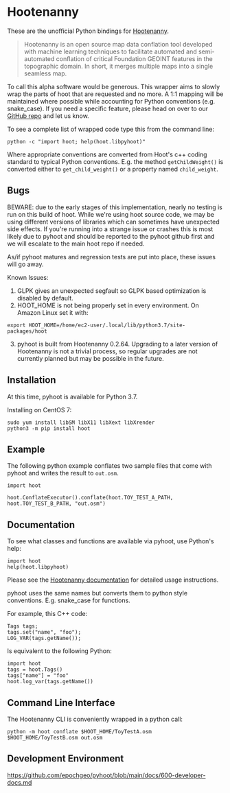 
# Hootenanny

These are the unofficial Python bindings for
[Hootenanny](https://github.com/ngageoint/hootenanny).

> Hootenanny is an open source map data conflation tool developed with machine learning 
> techniques to facilitate automated and semi-automated conflation of critical Foundation 
> GEOINT features in the topographic domain. In short, it merges multiple maps into a single
> seamless map.

To call this alpha software would be generous. This wrapper aims to slowly wrap the parts of hoot
that are requested and no more. A 1:1 mapping will be maintained where possible while accounting
for Python conventions (e.g. snake_case). If you need a specific feature, please head on over to
our [GitHub repo](https://github.com/epochgeo/pyhoot) and let us know.

To see a complete list of wrapped code type this from the command line:

```
python -c "import hoot; help(hoot.libpyhoot)"
```

Where appropriate conventions are converted from Hoot's c++ coding standard to typical Python
conventions. E.g. the method `getChildWeight()` is converted either to `get_child_weight()` or
a property named `child_weight`.

## Bugs

BEWARE: due to the early stages of this implementation, nearly no testing is run on this build of
hoot. While we're using hoot source code, we may be using different versions of libraries which
can sometimes have unexpected side effects. If you're running into a strange issue or crashes this
is most likely due to pyhoot and should be reported to the pyhoot github first and we will
escalate to the main hoot repo if needed.

As/if pyhoot matures and regression tests are put into place, these issues will go away.

Known Issues:

1. GLPK gives an unexpected segfault so GLPK based optimization is disabled by default.
2. HOOT_HOME is not being properly set in every environment. On Amazon Linux set it with:
```
export HOOT_HOME=/home/ec2-user/.local/lib/python3.7/site-packages/hoot
```
3. pyhoot is built from Hootenanny 0.2.64. Upgrading to a later version of Hootenanny is not a 
trivial process, so regular upgrades are not currently planned but may be possible in the future.

## Installation

At this time, pyhoot is available for Python 3.7.

Installing on CentOS 7:

```
sudo yum install libSM libX11 libXext libXrender
python3 -m pip install hoot
```

## Example

The following python example conflates two sample files that come with pyhoot and writes the result
to `out.osm`.

```
import hoot

hoot.ConflateExecutor().conflate(hoot.TOY_TEST_A_PATH, hoot.TOY_TEST_B_PATH, "out.osm")
```

## Documentation

To see what classes and functions are available via pyhoot, use Python's help:

```
import hoot
help(hoot.libpyhoot)
```

Please see the [Hootenanny documentation](https://github.com/ngageoint/hootenanny/raw/master/docs/HootenannyUserGuide.pdf)
for detailed usage instructions.

pyhoot uses the same names but converts them to python style conventions. E.g. snake_case for
functions.

For example, this C++ code:

```
Tags tags;
tags.set("name", "foo");
LOG_VAR(tags.getName());
```

Is equivalent to the following Python:

```
import hoot
tags = hoot.Tags()
tags["name"] = "foo"
hoot.log_var(tags.getName())
```

Command Line Interface
----------------------

The Hootenanny CLI is conveniently wrapped in a python call:

```
python -m hoot conflate $HOOT_HOME/ToyTestA.osm $HOOT_HOME/ToyTestB.osm out.osm
```

## Development Environment

https://github.com/epochgeo/pyhoot/blob/main/docs/600-developer-docs.md
